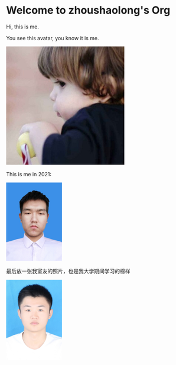 # Welcome to zhoushaolong's Org

Hi, this is me.

You see this avatar, you know it is me.

<img src="assets/hdImg_cc7fe9e1350d06f25f1b0519b0003ac416324700669.jpg" alt="hdImg_cc7fe9e1350d06f25f1b0519b0003ac416324700669.jpg"/>

This is me in 2021:

<img src="assets/QQ图片20210913143418.jpg" alt="QQ图片20210913143418.jpg" width="30%" />

最后放一张我室友的照片，也是我大学期间学习的榜样

<img src="assets/gaitubao_王子龙j_jpg.jpg" alt="gaitubao_王子龙j_jpg.jpg" width="30%" />
